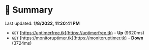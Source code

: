 # 📖 Summary
Last updated: **1/8/2022, 11:20:41 PM**

- `GET` [https://uptimerfree.tk](https://uptimerfree.tk) - **Up** (9620ms)
- `GET` [https://monitoruptimer.tk](https://monitoruptimer.tk) - **Down** (3724ms)
